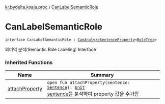 [kr.bydelta.koala.proc](index.md) / [CanLabelSemanticRole](./-can-label-semantic-role.md)

# CanLabelSemanticRole

`interface CanLabelSemanticRole : `[`CanAnalyzeSentenceProperty`](-can-analyze-sentence-property/index.md)`<`[`RoleTree`](../kr.bydelta.koala.data/-role-tree/index.md)`>`

의미역 분석(Semantic Role Labeling) Interface

### Inherited Functions

| Name | Summary |
|---|---|
| [attachProperty](-can-analyze-sentence-property/attach-property.md) | `open fun attachProperty(sentence: `[`Sentence`](../kr.bydelta.koala.data/-sentence/index.md)`): `[`Unit`](https://kotlinlang.org/api/latest/jvm/stdlib/kotlin/-unit/index.html)<br>[sentence](-can-analyze-sentence-property/attach-property.md#kr.bydelta.koala.proc.CanAnalyzeSentenceProperty$attachProperty(kr.bydelta.koala.data.Sentence)/sentence)를 분석하여 property 값을 추가함 |
